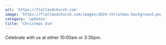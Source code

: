 ```yaml
---
url: 'https://flatlandchurch.com'
image: 'https://flatlandchurch.com/images/2024-christmas-background.png'
category: 'updates'
title: 'Christmas Eve'
---
```


Celebrate with us at either 10:00am or 3:30pm.
